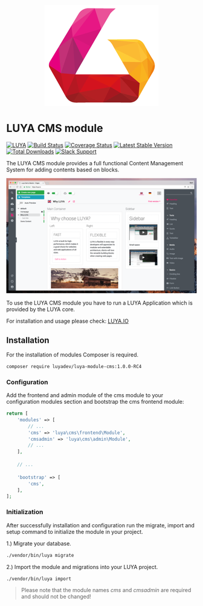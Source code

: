 <p align="center">
  <img src="https://raw.githubusercontent.com/luyadev/luya/master/docs/internals/images/luya_logo_rc4.png" alt="LUYA Logo"/>
</p>

# LUYA CMS module


[![LUYA](https://img.shields.io/badge/Powered%20by-LUYA-brightgreen.svg)](https://luya.io)
[![Build Status](https://travis-ci.org/luyadev/luya-module-cms.svg?branch=master)](https://travis-ci.org/luyadev/luya-module-cms)
[![Coverage Status](https://coveralls.io/repos/github/luyadev/luya-module-cms/badge.svg?branch=master)](https://coveralls.io/github/luyadev/luya-module-cms?branch=master)
[![Latest Stable Version](https://poser.pugx.org/luyadev/luya-module-cms/v/stable)](https://packagist.org/packages/luyadev/luya-module-cms)
[![Total Downloads](https://poser.pugx.org/luyadev/luya-module-cms/downloads)](https://packagist.org/packages/luyadev/luya-module-cms)
[![Slack Support](https://img.shields.io/badge/Slack-luyadev-yellowgreen.svg)](https://slack.luya.io/)

The LUYA CMS module provides a full functional Content Management System for adding contents based on blocks.

![Luya Admin](https://raw.githubusercontent.com/luyadev/luya/master/docs/guide/img/luya-rc4.png)

To use the LUYA CMS module you have to run a LUYA Application which is provided by the LUYA core.

For installation and usage please check: [LUYA.IO](https://luya.io)

## Installation

For the installation of modules Composer is required.

```sh
composer require luyadev/luya-module-cms:1.0.0-RC4
```
### Configuration 

Add the frontend and admin module of the cms module to your configuration modules section and bootstrap the cms frontend module:

```php
return [
    'modules' => [
        // ...
        'cms' => 'luya\cms\frontend\Module',
        'cmsadmin' => 'luya\cms\admin\Module',
        // ...
    ],
    
    // ...
    
    'bootstrap' => [
        'cms',
    ],
];
```


### Initialization 

After successfully installation and configuration run the migrate, import and setup command to initialize the module in your project.

1.) Migrate your database.

```sh
./vendor/bin/luya migrate
```

2.) Import the module and migrations into your LUYA project.

```sh
./vendor/bin/luya import
```


> Please note that the module names *cms* and *cmsadmin* are required and should not be changed!

